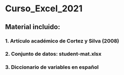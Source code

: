 # Curso_Excel_2021
## Material incluido:
### 1. Artículo académico de Cortez y Silva (2008)
### 2. Conjunto de datos: student-mat.xlsx
### 3. Diccionario de variables en español
